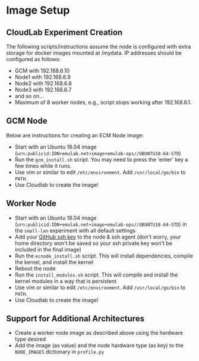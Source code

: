 # Image Setup

## CloudLab Experiment Creation

The following scripts/instructions assume the node is configured with extra storage for docker images mounted at /mydata.
IP addresses should be configured as follows:
* GCM with 192.168.6.10
* Node1 with 192.168.6.9
* Node2 with 192.168.6.8
* Node3 with 192.168.6.7
* and so on...
* Maximum of 8 worker nodes, e.g., script stops working after 192.168.6.1.

## GCM Node

Below are instructions for creating an ECM Node image:
* Start with an Ubuntu 18.04 image (```urn:publicid:IDN+emulab.net+image+emulab-ops//UBUNTU18-64-STD```)
* Run the ```gcm_install.sh``` script. You may need to press the 'enter' key a few times while it runs.
* Use vim or similar to edit ```/etc/environment```. Add ```/usr/local/go/bin``` to ```PATH```.
* Use Cloudlab to create the image!

## Worker Node

* Start with an Ubuntu 18.04 image (```urn:publicid:IDN+emulab.net+image+emulab-ops//UBUNTU18-64-STD```) in the ```small-lan``` experiment with all default settings
* Add your [GitHub ssh key](https://docs.github.com/en/authentication/connecting-to-github-with-ssh/generating-a-new-ssh-key-and-adding-it-to-the-ssh-agent) 
to the node & ssh agent (don't worry, your home directory won't be saved so your ssh private key won't be included in the final image)
* Run the ```ecnode_install.sh``` script. This will install dependencies, compile the kernel, and install the kernel
* Reboot the node
* Run the ```install_modules.sh``` script. This will compile and install the kernel modules in a way that is persistent
* Use vim or similar to edit ```/etc/environment```. Add ```/usr/local/go/bin``` to ```PATH```.
* Use Cloudlab to create the image!

## Support for Additional Architectures

* Create a worker node image as described above using the hardware type desired
* Add the image (as value) and the node hardware type (as key) to the ```NODE_IMAGES``` dictionary in ```profile.py```

